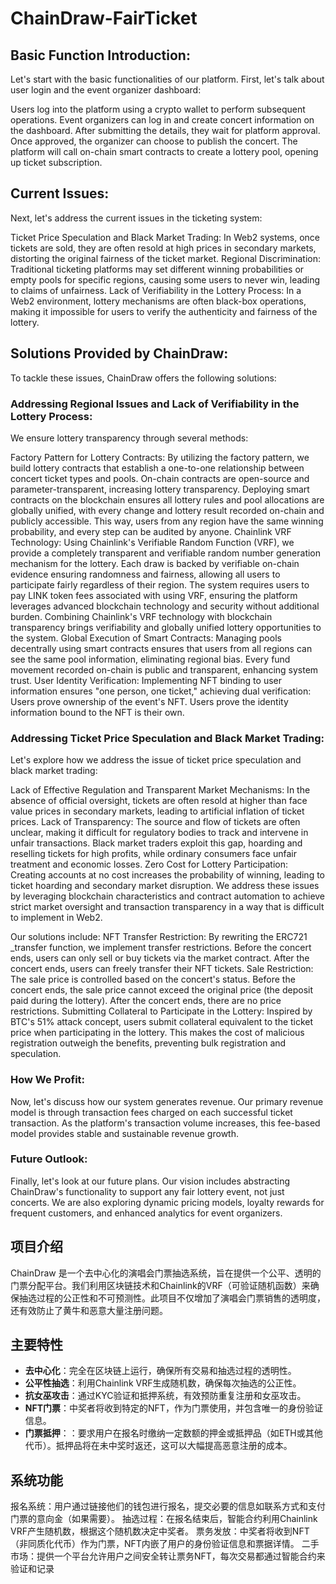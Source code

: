 # ChainDraw-FairTicket
## Basic Function Introduction:
Let's start with the basic functionalities of our platform. First, let's talk about user login and the event organizer dashboard:

Users log into the platform using a crypto wallet to perform subsequent operations.
Event organizers can log in and create concert information on the dashboard. After submitting the details, they wait for platform approval. Once approved, the organizer can choose to publish the concert. The platform will call on-chain smart contracts to create a lottery pool, opening up ticket subscription.
## Current Issues:
Next, let's address the current issues in the ticketing system:

Ticket Price Speculation and Black Market Trading: In Web2 systems, once tickets are sold, they are often resold at high prices in secondary markets, distorting the original fairness of the ticket market.
Regional Discrimination: Traditional ticketing platforms may set different winning probabilities or empty pools for specific regions, causing some users to never win, leading to claims of unfairness.
Lack of Verifiability in the Lottery Process: In a Web2 environment, lottery mechanisms are often black-box operations, making it impossible for users to verify the authenticity and fairness of the lottery.
## Solutions Provided by ChainDraw:
To tackle these issues, ChainDraw offers the following solutions:

### Addressing Regional Issues and Lack of Verifiability in the Lottery Process:
We ensure lottery transparency through several methods:

Factory Pattern for Lottery Contracts: 
    By utilizing the factory pattern, we build lottery contracts that establish a one-to-one relationship between concert ticket types and pools. On-chain contracts are open-source and parameter-transparent, increasing lottery transparency. Deploying smart contracts on the blockchain ensures all lottery rules and pool allocations are globally unified, with every change and lottery result recorded on-chain and publicly accessible. This way, users from any region have the same winning probability, and every step can be audited by anyone.
Chainlink VRF Technology: 
    Using Chainlink's Verifiable Random Function (VRF), we provide a completely transparent and verifiable random number generation mechanism for the lottery. Each draw is backed by verifiable on-chain evidence ensuring randomness and fairness, allowing all users to participate fairly regardless of their region. The system requires users to pay LINK token fees associated with using VRF, ensuring the platform leverages advanced blockchain technology and security without additional burden. Combining Chainlink's VRF technology with blockchain transparency brings verifiability and globally unified lottery opportunities to the system.
Global Execution of Smart Contracts: 
    Managing pools decentrally using smart contracts ensures that users from all regions can see the same pool information, eliminating regional bias. Every fund movement recorded on-chain is public and transparent, enhancing system trust.
User Identity Verification: 
    Implementing NFT binding to user information ensures "one person, one ticket," achieving dual verification:
    Users prove ownership of the event's NFT.
    Users prove the identity information bound to the NFT is their own.

### Addressing Ticket Price Speculation and Black Market Trading:
Let's explore how we address the issue of ticket price speculation and black market trading:

Lack of Effective Regulation and Transparent Market Mechanisms:
     In the absence of official oversight, tickets are often resold at higher than face value prices in secondary markets, leading to artificial inflation of ticket prices.
Lack of Transparency: 
    The source and flow of tickets are often unclear, making it difficult for regulatory bodies to track and intervene in unfair transactions. Black market traders exploit this gap, hoarding and reselling tickets for high profits, while ordinary consumers face unfair treatment and economic losses.
Zero Cost for Lottery Participation: 
    Creating accounts at no cost increases the probability of winning, leading to ticket hoarding and secondary market disruption.
We address these issues by leveraging blockchain characteristics and contract automation to achieve strict market oversight and transaction transparency in a way that is difficult to implement in Web2. 

Our solutions include:
    NFT Transfer Restriction: 
        By rewriting the ERC721 _transfer function, we implement transfer restrictions. Before the concert ends, users can only sell or buy tickets via the market contract. After the concert ends, users can freely transfer their NFT tickets.
    Sale Restriction: 
        The sale price is controlled based on the concert's status. Before the concert ends, the sale price cannot exceed the original price (the deposit paid during the lottery). After the concert ends, there are no price restrictions.
    Submitting Collateral to Participate in the Lottery: 
        Inspired by BTC's 51% attack concept, users submit collateral equivalent to the ticket price when participating in the lottery. This makes the cost of malicious registration outweigh the benefits, preventing bulk registration and speculation.
### How We Profit:
Now, let's discuss how our system generates revenue. Our primary revenue model is through transaction fees charged on each successful ticket transaction. As the platform's transaction volume increases, this fee-based model provides stable and sustainable revenue growth.

### Future Outlook:
Finally, let's look at our future plans. Our vision includes abstracting ChainDraw's functionality to support any fair lottery event, not just concerts. We are also exploring dynamic pricing models, loyalty rewards for frequent customers, and enhanced analytics for event organizers.

## 项目介绍
ChainDraw 是一个去中心化的演唱会门票抽选系统，旨在提供一个公平、透明的门票分配平台。我们利用区块链技术和Chainlink的VRF（可验证随机函数）来确保抽选过程的公正性和不可预测性。此项目不仅增加了演唱会门票销售的透明度，还有效防止了黄牛和恶意大量注册问题。

## 主要特性
- **去中心化**：完全在区块链上运行，确保所有交易和抽选过程的透明性。
- **公平性抽选**：利用Chainlink VRF生成随机数，确保每次抽选的公正性。
- **抗女巫攻击**：通过KYC验证和抵押系统，有效预防重复注册和女巫攻击。
- **NFT门票**：中奖者将收到特定的NFT，作为门票使用，并包含唯一的身份验证信息。
- **门票抵押**：：要求用户在报名时缴纳一定数额的押金或抵押品（如ETH或其他代币）。抵押品将在未中奖时返还，这可以大幅提高恶意注册的成本。

## 系统功能
报名系统：用户通过链接他们的钱包进行报名，提交必要的信息如联系方式和支付门票的意向金（如果需要）。
抽选过程：在报名结束后，智能合约利用Chainlink VRF产生随机数，根据这个随机数决定中奖者。
票务发放：中奖者将收到NFT（非同质化代币）作为门票，NFT内嵌了用户的身份验证信息和票据详情。
二手市场：提供一个平台允许用户之间安全转让票务NFT，每次交易都通过智能合约来验证和记录


